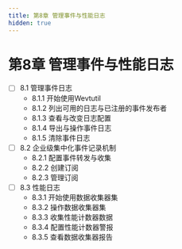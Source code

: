 ```yaml
---
title: 第8章 管理事件与性能日志
hidden: true
---
```


# 第8章 管理事件与性能日志

- [ ] 8.1 管理事件日志
  - 8.1.1 开始使用Wevtutil
  - 8.1.2 列出可用的日志与已注册的事件发布者
  - 8.1.3 查看与改变日志配置
  - 8.1.4 导出与操作事件日志
  - 8.1.5 清除事件日志
- [ ] 8.2 企业级集中化事件记录机制
  - 8.2.1 配置事件转发与收集
  - 8.2.2 创建订阅
  - 8.2.3 管理订阅
- [ ] 8.3 性能日志
  - 8.3.1 开始使用数据收集器集
  - 8.3.2 操作数据收集器集
  - 8.3.3 收集性能计数器数据
  - 8.3.4 配置性能计数器警报
  - 8.3.5 查看数据收集器报告
